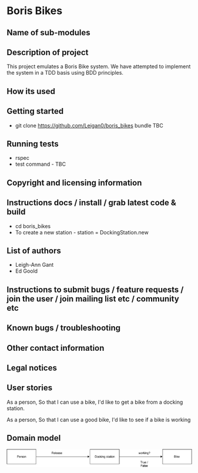 # Boris Bikes

## Name of sub-modules

## Description of project

This project emulates a Boris Bike system. We have attempted to implement the system in a TDD basis using BDD principles.

## How its used

## Getting started

* git clone https://github.com/Leigan0/boris_bikes
bundle TBC

## Running tests
* rspec
* test command - TBC

## Copyright and licensing information

## Instructions docs / install / grab latest code & build

* cd boris_bikes
* To create a new station - station = DockingStation.new

## List of authors
* Leigh-Ann Gant
* Ed Goold

## Instructions to submit bugs / feature requests / join the user / join mailing list etc / community etc

## Known bugs / troubleshooting

## Other contact information

## Legal notices

## User stories
As a person,
So that I can use a bike,
I'd like to get a bike from a docking station.

As a person,
So that I can use a good bike,
I'd like to see if a bike is working

## Domain model
![Alt text](img/domain_model.jpg)
